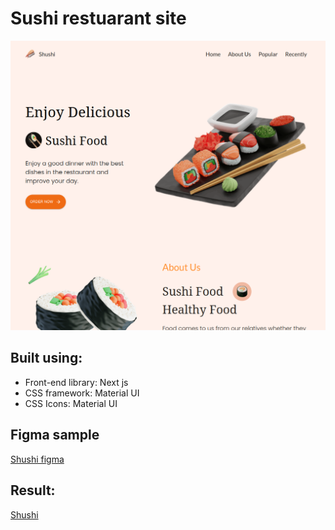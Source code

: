 # Sushi restuarant site

<img src="https://raw.githubusercontent.com/Borys-Mch/shushi-res/master/screenshot.png" alt="Displaying Screenshot.png">

## Built using:

- Front-end library: Next js
- CSS framework: Material UI
- CSS Icons: Material UI

## Figma sample

[Shushi figma](https://www.figma.com/community/file/1181262043481979779)

## Result:

[Shushi](https://shushi.dbm.pp.ua/)
